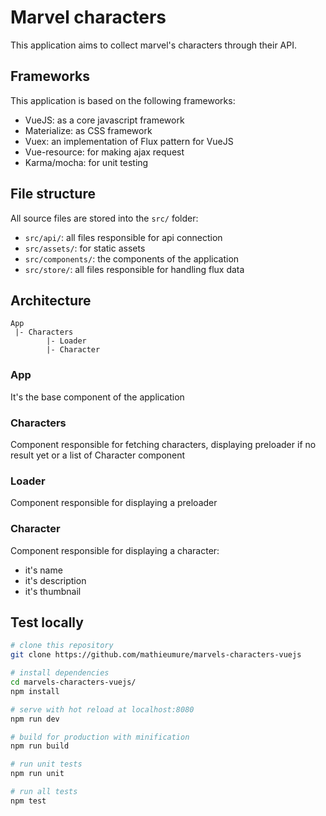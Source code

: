 # Marvel characters

This application aims to collect marvel's characters through their API.

## Frameworks

This application is based on the following frameworks:

- VueJS: as a core javascript framework
- Materialize: as CSS framework
- Vuex: an implementation of Flux pattern for VueJS
- Vue-resource: for making ajax request
- Karma/mocha: for unit testing

## File structure

All source files are stored into the `src/` folder:

- `src/api/`: all files responsible for api connection
- `src/assets/`: for static assets
- `src/components/`: the components of the application
- `src/store/`: all files responsible for handling flux data

## Architecture

```
App
 |- Characters
        |- Loader
        |- Character
```

### App

It's the base component of the application

### Characters

Component responsible for fetching characters, displaying preloader if no result yet or a list of Character component

### Loader

Component responsible for displaying a preloader

### Character

Component responsible for displaying a character:

- it's name
- it's description
- it's thumbnail


## Test locally

``` bash
# clone this repository
git clone https://github.com/mathieumure/marvels-characters-vuejs

# install dependencies
cd marvels-characters-vuejs/
npm install

# serve with hot reload at localhost:8080
npm run dev

# build for production with minification
npm run build

# run unit tests
npm run unit

# run all tests
npm test
```
